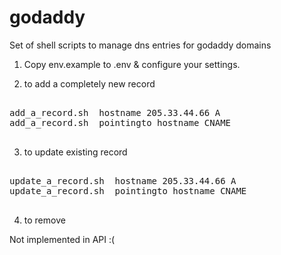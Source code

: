 # godaddy
Set of shell scripts to manage dns entries for godaddy domains


1. Copy env.example to .env & configure your settings.

2.  to add a completely new record

<pre>

add_a_record.sh  hostname 205.33.44.66 A
add_a_record.sh  pointingto hostname CNAME

</pre>

3.  to update existing record

<pre>

update_a_record.sh  hostname 205.33.44.66 A
update_a_record.sh  pointingto hostname CNAME

</pre>

4.  to remove

Not implemented in API :(
